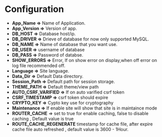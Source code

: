 # Configuration 

- **App_Name =>** Name of Application. 
- **App_Version =>** Version of app.
- **DB_HOST =>** Database host/ip.
- **DB_DRIVER =>** Drieve of database for now only supported MySQL.
- **DB_NAME =>** Name of database that you want use.
- **DB_USER =>** username of database
- **DB_PASS =>** Password of databse.
- **SHOW_ERRORS =>** Error, If on show error on display,when off error on log file recommended off.
- **Language =>** Site language.
- **Data_Dir =>** Default Data directory.
- **Session_Path =>** Default path for session storage.
- **THEME_PATH =>** Default theme/view path
- **AUTO_CSRF_VARIFIED =>** If on auto varified csrf token
- **CSRF_TIMESTAMP =>** csrf token should expire
- **CRYPTO_KEY =>** Cypto key use for cryptography
- **Maintenance =>** If enable site will show that site is in maintaince mode
- **ROUTER_CACHE** => set to true for enable caching, false to disable caching , Default value is true
- **ROUTE_CACHE_REGENERATE** timestamp for cache file, after expire cache file auto refreshed , default value is 3600 - 1Hour.


